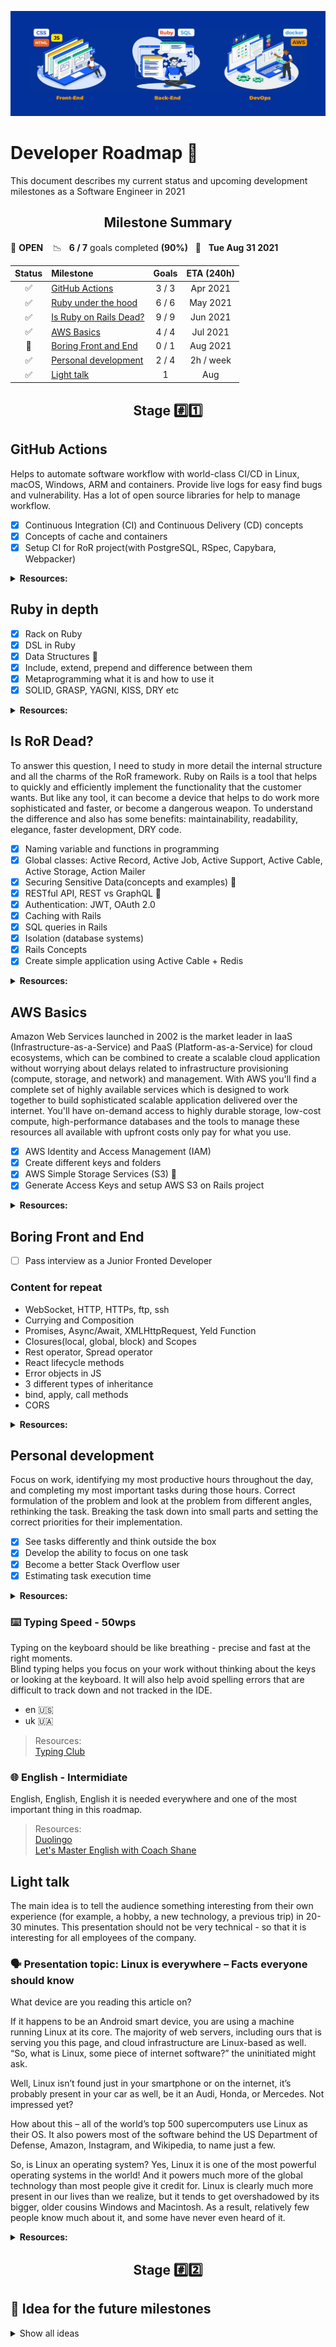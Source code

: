 <p align="center">
  <img src="header_image.jpg">
</p>

# Developer Roadmap 🧗

This document describes my current status and upcoming development milestones as a Software Engineer in 2021

<h2 align="center"><strong>Milestone Summary</strong></h2>

🚀 **OPEN** &nbsp;&nbsp; 📉 &nbsp;&nbsp;**6 / 7** goals completed **(90%)** &nbsp;&nbsp;📅 &nbsp;&nbsp;**Tue Aug 31 2021**

| Status | Milestone                                     | Goals |   ETA (240h)   |
| :----: | :-------------------------------------------- | :---: | :------------: |
|   ✅   | [GitHub Actions](#github-actions)             | 3 / 3 |   Apr 2021     |
|   ✅   | [Ruby under the hood](#ruby-in-depth)         | 6 / 6 |   May 2021     |
|   ✅   | [Is Ruby on Rails Dead?](#is-ror-dead)        | 9 / 9 |   Jun 2021     |
|   ✅   | [AWS Basics](#aws-basics)                     | 4 / 4 |   Jul 2021     |
|   🚧   | [Boring Front and End](#boring-front-and-end) | 0 / 1 |   Aug 2021     |
|   ✅   | [Personal development](#personal-development) | 2 / 4 |   2h / week    |
|   ✅   | [Light talk](#light-talk)                     |   1   |      Aug       |

<h2 align="center"><strong>Stage #️⃣1️⃣</strong></h2>

## GitHub Actions

Helps to automate software workflow with world-class CI/CD in Linux, macOS, Windows, ARM and containers.
Provide live logs for easy find bugs and vulnerability. Has a lot of open source libraries for help to manage workflow.

- [x] Continuous Integration (CI) and Continuous Delivery (CD) concepts
- [x] Concepts of cache and containers
- [x] Setup CI for RoR project(with PostgreSQL, RSpec, Capybara, Webpacker)

<details>
<summary><b>Resources:</b></summary>
<br>

> [GitHub Action](https://docs.gitlab.com/ee/ci/introduction)  
> [Go Rails video](https://www.youtube.com/watch?v=gGUXydw22zw&ab_channel=GoRails)  
> [GitHub CI and CD to Firebase](https://www.youtube.com/watch?v=eB0nUzAI7M8&ab_channel=Fireship)  
> [Integration with Asana](https://github.com/marketplace/actions/asana-github-actions)  
> [Deploy to Heroku](https://github.com/marketplace/actions/deploy-to-heroku)  
> [Ruby on Rails project with customized Github CI](https://github.com/Synkevych/money_spent_counter)

</details>

## Ruby in depth

- [x] Rack on Ruby
- [x] DSL in Ruby
- [x] Data Structures 💖
- [x] Include, extend, prepend and difference between them
- [x] Metaprogramming what it is and how to use it
- [x] SOLID, GRASP, YAGNI, KISS, DRY etc

<details>
<summary><b>Resources:</b></summary>
<br>

> [How to use Rack Middlewares](https://guides.rubyonrails.org/rails_on_rack.html)  
> [Ruby data structures](https://www.rubyguides.com/2019/04/ruby-data-structures)  
> [What is Rack](https://github.com/Synkevych/job_interview_tasks/blob/master/Interview_8_BlackBird.md#what-is-rack)  

</details>

## Is RoR Dead?

To answer this question, I need to study in more detail the internal structure and all the charms of the RoR framework. Ruby on Rails is a tool that helps to quickly and efficiently implement the functionality that the customer wants. But like any tool, it can become a device that helps to do work more sophisticated and faster, or become a dangerous weapon. To understand the difference and also has some benefits: maintainability, readability, elegance, faster development, DRY code.

- [x] Naming variable and functions in programming
- [x] Global classes: Active Record, Active Job, Active Support, Active Cable, Active Storage, Action Mailer
- [x] Securing Sensitive Data(concepts and examples) 💖
- [x] RESTful API, REST vs GraphQL 💖
- [x] Authentication: JWT, OAuth 2.0
- [x] Caching with Rails  
- [x] SQL queries in Rails
- [x] Isolation (database systems)
- [x] Rails Concepts
- [x] Create simple application using Active Cable + Redis

<details>
<summary><b>Resources:</b></summary>
<br>

> [Naming things](https://gist.github.com/tmcw/35849b7e9b86bb0c125972b2bb275bc7)  
> [Чиcтый код - Роберт Мартин](https://habr.com/ru/post/424051)  
> [Securing Sensitive Data in Rails](https://ankane.org/sensitive-data-rails)  
> [Catching with Rails](http://rusrails.ru/caching-with-rails-an-overview)  
> [Rails Concerns](https://blog.appsignal.com/2020/09/16/rails-concers-to-concern-or-not-to-concern.html)  
> [Caching with Rails](https://guides.rubyonrails.org/caching_with_rails.html)
> [Уровни изолированности транзакций для самых маленьких](https://habr.com/ru/post/469415)
> [Realtime User Tracking](https://github.com/Synkevych/realtime_user_tracking)
  
</details>

## AWS Basics

Amazon Web Services launched in 2002 is the market leader in IaaS (Infrastructure-as-a-Service) and PaaS (Platform-as-a-Service) for cloud ecosystems, which can be combined to create a scalable cloud application without worrying about delays related to infrastructure provisioning (compute, storage, and network) and management.
With AWS you'll find a complete set of highly available services which is designed to work together to build sophisticated scalable application delivered over the internet.
You'll have on-demand access to highly durable storage, low-cost compute, high-performance databases and the tools to manage these resources all available with upfront costs only pay for what you use.

- [x] AWS Identity and Access Management (IAM)
- [x] Create different keys and folders
- [x] AWS Simple Storage Services (S3) 💖
- [x] Generate Access Keys and setup AWS S3 on Rails project

<details>
<summary><b>Resources:</b></summary>
<br>

> [AWS Basics for Beginners Full Course](https://www.youtube.com/watch?v=ulprqHHWlng&ab_channel=freeCodeCamp.org)  
> [AWS Certified Cloud Practitioner Study Guide](https://www.ebooks.com/en-ua/book/209700948/aws-certified-cloud-practitioner-study-guide/ben-piper/)
> [Projecto](http://ec2-3-129-9-9.us-east-2.compute.amazonaws.com)

</details>

## Boring Front and End

- [ ] Pass interview as a Junior Fronted Developer

### Content for repeat

- WebSocket, HTTP, HTTPs, ftp, ssh
- Currying and Composition
- Promises, Async/Await, XMLHttpRequest, Yeld Function
- Closures(local, global, block) and Scopes
- Rest operator, Spread operator
- React lifecycle methods
- Error objects in JS
- 3 different types of inheritance
- bind, apply, call methods
- CORS

<details>
<summary><b>Resources:</b></summary>
<br>

> [Job Interview Tasks](https://github.com/Synkevych/job_interview_tasks)  
> [You dont know JS](https://github.com/getify/You-Dont-Know-JS)  
> [freeCodeCamp open-source codebase](https://github.com/freeCodeCamp/freeCodeCamp)  
> [Basic info about React](https://github.com/Synkevych/job_interview_tasks/blob/master/JavaScript/React.md)  

</details>

## Personal development

Focus on work, identifying my most productive hours throughout the day, and completing my most important tasks during those hours. Correct formulation of the problem and look at the problem from different angles, rethinking the task. Breaking the task down into small parts and setting the correct priorities for their implementation.

- [x] See tasks differently and think outside the box
- [x] Develop the ability to focus on one task
- [x] Become a better Stack Overflow user
- [x] Estimating task execution time

<details>
<summary><b>Resources:</b></summary>
<br>

> [The 7 Habits of Highly Effective People](https://www.yakaboo.ua/7-habits-of-highly-effective-people)  
> [Scrum. Навчись робити вдвічі більше за менший час](https://www.yakaboo.ua/scrum-navchis-robiti-vdvichi-bil-she-za-menshij-chas)  
> [Оценка времени выполения задачи](https://habr.com/ru/post/52472)  
> [Как способность фокусироваться на одной задаче может сделать вас продуктивнее](https://hype.tech/@id1728/kak-sposobnost-fokusirovatsya-na-odnoy-zadache-mozhet-sdelat-vas-produktivnee-8xk9i1zx)  
> [Гибкий ум. Как видеть вещи иначе и думать нестандартно](https://www.yakaboo.ua/gibkij-um-kak-videt-veschi-inache-i-dumat-nestandartno)  

</details>

### ⌨️ Typing Speed - 50wps

Typing on the keyboard should be like breathing - precise and fast at the right moments.  
Blind typing helps you focus on your work without thinking about the keys or looking at the keyboard. It will also help avoid spelling errors that are difficult to track down and not tracked in the IDE.

- en 🇺🇸
- uk 🇺🇦

> Resources:  
> [Typing Club](https://www.typingclub.com/sportal)

### 🌐 English - Intermidiate

English, English, English it is needed everywhere and one of the most important thing in this roadmap.

> Resources:  
> [Duolingo](https://www.duolingo.com/learn)  
> [Let's Master English with Coach Shane](.)

## Light talk

The main idea is to tell the audience something interesting from their own experience (for example, a hobby, a new technology, a previous trip) in 20-30 minutes. This presentation should not be very technical - so that it is interesting for all employees of the company.

### 🗣️ Presentation topic: **Linux is everywhere – Facts everyone should know**

What device are you reading this article on?

If it happens to be an Android smart device, you are using a machine running Linux at its core. The majority of web servers, including ours that is serving you this page, and cloud infrastructure are Linux-based as well. “So, what is Linux, some piece of internet software?” the uninitiated might ask.

Well, Linux isn’t found just in your smartphone or on the internet, it’s probably present in your car as well, be it an Audi, Honda, or Mercedes. Not impressed yet?

How about this – all of the world’s top 500 supercomputers use Linux as their OS. It also powers most of the software behind the US Department of Defense, Amazon, Instagram, and Wikipedia, to name just a few.

So, is Linux an operating system? Yes, Linux it is one of the most powerful operating systems in the world! And it powers much more of the global technology than most people give it credit for. Linux is clearly much more present in our lives than we realize, but it tends to get overshadowed by its bigger, older cousins Windows and Macintosh. As a result, relatively few people know much about it, and some have never even heard of it.

<details>
<summary><b>Resources:</b></summary>
<br>

> [111+ Linux Statistics and Facts – Linux Rocks!](https://hostingtribunal.com/blog/linux-statistics)  
> [Linux vs Unix – What’s the Difference?](https://www.plesk.com/blog/various/linux-vs-unix-whats-the-difference)  
> [What is Linux: Definition, History, Significance, Perks, and Pitfalls](https://hostingtribunal.com/blog/what-is-linux)  
> [Presentation](https://docs.google.com/presentation/d/1T61sRWjAKVdSf6jlRJIaghVjSOiUqa8-wAnbWTd1uDI/edit?usp=sharing)

</details>

<h2 align="center"><strong>Stage #️⃣2️⃣</strong></h2>

## 🌱 Idea for the future milestones

<details>
<summary>Show all ideas</summary>
<br>

### 👨‍💻 Back-end

- Web Serves: Nginx, Apache 💖
- Docker and containerization strategy
- Message Brokers: RabbitMQ, Apache Kafka
- Search Engines: ElasticSearch, Solr, Sphinx
- GOF Design Patterns, Architectural Patterns, Different Testing techniques 💖

### 🧑‍🔧 DevOps

- OSI Model. TCP/IP/UDP Common ports 💖
- Knowledge about different file systems 💖
- Setting up a Reverse Proxy (Ngnix, ...)
- Setting up caching Server (Squid, Nginx, ...)
- Setting up a load balancer (HAProxy, Nginx, ...) 💖
- Setting up a firewall
- TLS, STARTTLS, SSL, HTTPS, SCP, SSH, SFTP
- Postmortem analysis when something bad happens

### Golang 🇬.🇴

Created by Google in 2009 Go programming language do what Google does: performant web applications at scale.
Go is the most powerful, performant, and scalable programming language today for creating web application, web API's, microservices and other distributed services.

> Resources:  
> [Udemy course] (https://www.udemy.com/course/go-programming-language)  
> [Golang web dev] (https://github.com/GoesToEleven/golang-web-dev)  

## Angular 🅰️

The modern web developer's platform. Angular, supported by Google, is an open-source software engineering platform used for building user interfaces (front-end).

> Resources:  
> [Angular](https://angular.io)  

</details>
